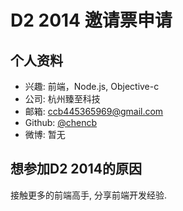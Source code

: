# D2 2014 邀请票申请

## 个人资料

- 兴趣: 前端，Node.js, Objective-c
- 公司: 杭州臻至科技
- 邮箱: ccb445365969@gmail.com
- Github: [@chencb](https://github.com/chencb)
- 微博: 暂无

## 想参加D2 2014的原因

接触更多的前端高手, 分享前端开发经验. 
